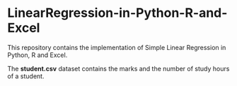 # LinearRegression-in-Python-R-and-Excel
This repository contains the implementation of Simple Linear Regression in Python, R and Excel.

The **student.csv** dataset contains the marks and the number of study hours of a student.

